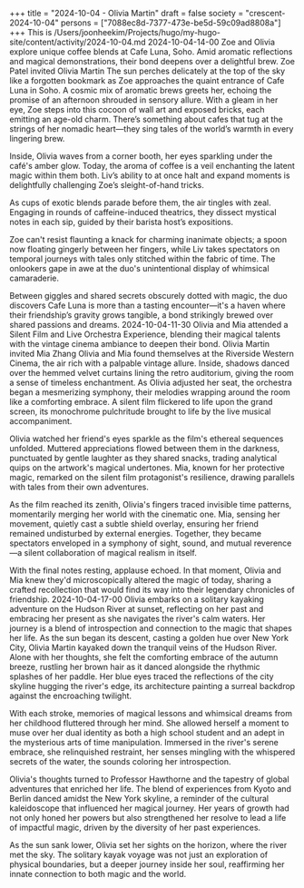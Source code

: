 +++
title = "2024-10-04 - Olivia Martin"
draft = false
society = "crescent-2024-10-04"
persons = ["7088ec8d-7377-473e-be5d-59c09ad8808a"]
+++
This is /Users/joonheekim/Projects/hugo/my-hugo-site/content/activity/2024-10-04.md
2024-10-04-14-00
Zoe and Olivia explore unique coffee blends at Cafe Luna, Soho. Amid aromatic reflections and magical demonstrations, their bond deepens over a delightful brew.
Zoe Patel invited Olivia Martin
The sun perches delicately at the top of the sky like a forgotten bookmark as Zoe approaches the quaint entrance of Cafe Luna in Soho. A cosmic mix of aromatic brews greets her, echoing the promise of an afternoon shrouded in sensory allure. With a gleam in her eye, Zoe steps into this cocoon of wall art and exposed bricks, each emitting an age-old charm. There’s something about cafes that tug at the strings of her nomadic heart—they sing tales of the world’s warmth in every lingering brew.

Inside, Olivia waves from a corner booth, her eyes sparkling under the café's amber glow. Today, the aroma of coffee is a veil enchanting the latent magic within them both. Liv’s ability to at once halt and expand moments is delightfully challenging Zoe’s sleight-of-hand tricks.

As cups of exotic blends parade before them, the air tingles with zeal. Engaging in rounds of caffeine-induced theatrics, they dissect mystical notes in each sip, guided by their barista host’s expositions.

Zoe can't resist flaunting a knack for charming inanimate objects; a spoon now floating gingerly between her fingers, while Liv takes spectators on temporal journeys with tales only stitched within the fabric of time. The onlookers gape in awe at the duo's unintentional display of whimsical camaraderie.

Between giggles and shared secrets obscurely dotted with magic, the duo discovers Cafe Luna is more than a tasting encounter—it's a haven where their friendship’s gravity grows tangible, a bond strikingly brewed over shared passions and dreams.
2024-10-04-11-30
Olivia and Mia attended a Silent Film and Live Orchestra Experience, blending their magical talents with the vintage cinema ambiance to deepen their bond.
Olivia Martin invited Mia Zhang
Olivia and Mia found themselves at the Riverside Western Cinema, the air rich with a palpable vintage allure. Inside, shadows danced over the hemmed velvet curtains lining the retro auditorium, giving the room a sense of timeless enchantment. As Olivia adjusted her seat, the orchestra began a mesmerizing symphony, their melodies wrapping around the room like a comforting embrace. A silent film flickered to life upon the grand screen, its monochrome pulchritude brought to life by the live musical accompaniment.

Olivia watched her friend's eyes sparkle as the film's ethereal sequences unfolded. Muttered appreciations flowed between them in the darkness, punctuated by gentle laughter as they shared snacks, trading analytical quips on the artwork's magical undertones. Mia, known for her protective magic, remarked on the silent film protagonist's resilience, drawing parallels with tales from their own adventures.

As the film reached its zenith, Olivia's fingers traced invisible time patterns, momentarily merging her world with the cinematic one. Mia, sensing her movement, quietly cast a subtle shield overlay, ensuring her friend remained undisturbed by external energies. Together, they became spectators enveloped in a symphony of sight, sound, and mutual reverence—a silent collaboration of magical realism in itself.

With the final notes resting, applause echoed. In that moment, Olivia and Mia knew they'd microscopically altered the magic of today, sharing a crafted recollection that would find its way into their legendary chronicles of friendship.
2024-10-04-17-00
Olivia embarks on a solitary kayaking adventure on the Hudson River at sunset, reflecting on her past and embracing her present as she navigates the river's calm waters. Her journey is a blend of introspection and connection to the magic that shapes her life.
As the sun began its descent, casting a golden hue over New York City, Olivia Martin kayaked down the tranquil veins of the Hudson River. Alone with her thoughts, she felt the comforting embrace of the autumn breeze, rustling her brown hair as it danced alongside the rhythmic splashes of her paddle. Her blue eyes traced the reflections of the city skyline hugging the river's edge, its architecture painting a surreal backdrop against the encroaching twilight.

With each stroke, memories of magical lessons and whimsical dreams from her childhood fluttered through her mind. She allowed herself a moment to muse over her dual identity as both a high school student and an adept in the mysterious arts of time manipulation. Immersed in the river's serene embrace, she relinquished restraint, her senses mingling with the whispered secrets of the water, the sounds coloring her introspection.

Olivia's thoughts turned to Professor Hawthorne and the tapestry of global adventures that enriched her life. The blend of experiences from Kyoto and Berlin danced amidst the New York skyline, a reminder of the cultural kaleidoscope that influenced her magical journey. Her years of growth had not only honed her powers but also strengthened her resolve to lead a life of impactful magic, driven by the diversity of her past experiences.

As the sun sank lower, Olivia set her sights on the horizon, where the river met the sky. The solitary kayak voyage was not just an exploration of physical boundaries, but a deeper journey inside her soul, reaffirming her innate connection to both magic and the world.
